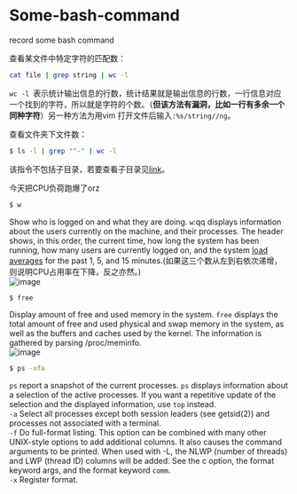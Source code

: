 # Some-bash-command
record some bash command  

查看某文件中特定字符的匹配数：
```bash
cat file | grep string | wc -l
```
`wc -l `表示统计输出信息的行数，统计结果就是输出信息的行数，一行信息对应一个找到的字符，所以就是字符的个数。（**但该方法有漏洞，比如一行有多余一个同种字符**）另一种方法为用vim 打开文件后输入`:%s/string//ng`。

查看文件夹下文件数：
```bash
$ ls -l | grep "^-" | wc -l
```
该指令不包括子目录，若要查看子目录见[link](http://noahsnail.com/2017/02/07/2017-02-07-Linux%E7%BB%9F%E8%AE%A1%E6%96%87%E4%BB%B6%E5%A4%B9%E4%B8%8B%E7%9A%84%E6%96%87%E4%BB%B6%E6%95%B0%E7%9B%AE/)。

今天把CPU负荷跑爆了orz
```bash
$ w
```
Show who is logged on and what they are doing.  `w`:qq  displays  information  about  the  users currently on the machine, and their processes.  The header shows, in this order, the current time, how long the system has been running, how many users are currently logged on, and the system [load averages](https://en.wikipedia.org/wiki/Load_(computing)) for the past 1, 5, and 15 minutes.(如果这三个数从左到右依次递增，则说明CPU占用率在下降，反之亦然。)  
![image](https://user-images.githubusercontent.com/52747634/72409311-4dee9d80-37a0-11ea-9050-3e7f1f8d5988.png)  

```bash
$ free
```
Display amount of free and used memory in the system. `free` displays  the  total amount of free and used physical and swap memory in the system, as well as the buffers and caches used by the kernel. The information is gathered by parsing /proc/meminfo.  
![image](https://user-images.githubusercontent.com/52747634/72409599-349a2100-37a1-11ea-816e-698a0df0754d.png)  

```bash
$ ps -xfa
```
`ps` report a snapshot of the current processes. `ps` displays information about a selection of the active processes.  If you want a repetitive update of the selection and the displayed information, use `top` instead.  
`-a`     Select all processes except both session leaders (see getsid(2)) and processes not associated with a terminal.  
`-f`     Do full-format listing. This option can be combined with many other UNIX-style options to add additional
       columns.  It also causes the command arguments to be printed.  When used with -L, the NLWP (number of threads)
              and LWP (thread ID) columns will be added.  See the c option, the format keyword args, and the format keyword
              `comm`.  
`-x`  Register format.
